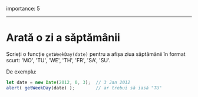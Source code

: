 importance: 5

---

# Arată o zi a săptămânii

Scrieți o funcție `getWeekDay(date)` pentru a afișa ziua săptămânii în format scurt: 'MO', 'TU', 'WE', 'TH', 'FR', 'SA', 'SU'.

De exemplu:

```js no-beautify
let date = new Date(2012, 0, 3);  // 3 Jan 2012
alert( getWeekDay(date) );        // ar trebui să iasă "TU"
```
